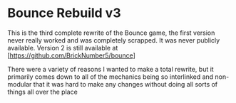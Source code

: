 # Bounce Rebuild v3

This is the third complete rewrite of the Bounce game, the first version never really worked and was completely scrapped. It was never publicly available. Version 2 is still available at [https://github.com/BrickNumber5/bounce]

There were a variety of reasons I wanted to make a total rewrite, but it primarily comes down to all of the mechanics being so interlinked and non-modular that it was hard to make any changes without doing all sorts of things all over the place

